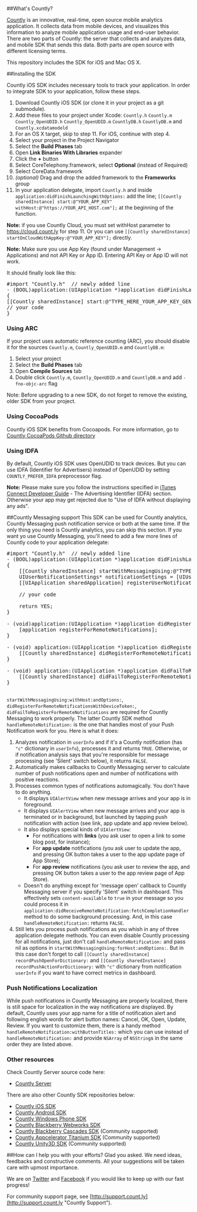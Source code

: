 ##What's Countly?

[Countly](http://count.ly) is an innovative, real-time, open source mobile analytics application. 
It collects data from mobile devices, and visualizes this information to analyze mobile application 
usage and end-user behavior. There are two parts of Countly: the server that collects and analyzes data, 
and mobile SDK that sends this data. Both parts are open source with different licensing terms.

This repository includes the SDK for iOS and Mac OS X.

##Installing the SDK

Countly iOS SDK includes necessary tools to track your application. In order to integrate SDK to your application, follow these steps.

1. Download Countly iOS SDK (or clone it in your project as a git submodule).
2. Add these files to your project under Xcode: `Countly.h` `Countly.m` `Countly_OpenUDID.h` `Countly_OpenUDID.m` `CountlyDB.h` `CountlyDB.m` and `Countly.xcdatamodeld`
3. For an OS X target, skip to step 11. For iOS, continue with step 4.
4. Select your project in the Project Navigator
5. Select the **Build Phases** tab
6. Open **Link Binaries With Libraries** expander
7. Click the **+** button
8. Select CoreTelephony.framework, select **Optional** (instead of Required)
9. Select CoreData.framework
10. *(optional)* Drag and drop the added framework to the **Frameworks** group
11. In your application delegate, import `Countly.h`
and inside `application:didFinishLaunchingWithOptions:`  add the line;
`[[Countly sharedInstance] start:@"YOUR_APP_KEY" withHost:@"https://YOUR_API_HOST.com"];` at the beginning of the function.

**Note:** if you use Countly Cloud, you must set withHost parameter to https://cloud.count.ly for step 11.
Or you can use `[[Countly sharedInstance] startOnCloudWithAppKey:@"YOUR_APP_KEY"];` directly.

**Note:** Make sure you use App Key (found under Management -> Applications) and not API Key or App ID. Entering API Key or App ID will not work.

It should finally look like this:

<pre class="prettyprint">
#import "Countly.h"  // newly added line
- (BOOL)application:(UIApplication *)application didFinishLaunchingWithOptions:(NSDictionary *)launchOptions
{
[[Countly sharedInstance] start:@"TYPE_HERE_YOUR_APP_KEY_GENERATED_IN_COUNTLY_ADMIN_DASHBOARD" withHost:@"http://TYPE_HERE_URL_WHERE_API_IS_HOSTED"]; // newly added line
// your code
}
</pre>

### Using ARC ###

If your project uses automatic reference counting (ARC), you should disable it for the 
sources `Countly.m`, `Countly_OpenUDID.m` and `CountlyDB.m`:

1. Select your project
2. Select the **Build Phases** tab
3. Open **Compile Sources** tab
4. Double click `Countly.m`, `Countly_OpenUDID.m` and `CountlyDB.m` and add `-fno-objc-arc` flag

Note: Before upgrading to a new SDK, do not forget to remove the existing, older SDK from your project.

### Using CocoaPods ###

Countly iOS SDK benefits from Cocoapods. For more information, go to [Countly CocoaPods Github directory](https://github.com/CocoaPods/Specs/tree/master/Countly)


### Using IDFA ###

By default, Countly iOS SDK uses OpenUDID to track devices. But you can use IDFA (Identifier for Advertisers) instead of OpenUDID by setting `COUNTLY_PREFER_IDFA` preprocessor flag.

**Note:** Please make sure you follow the instructions specified in [iTunes Connect Developer Guide](https://developer.apple.com/library/ios/documentation/LanguagesUtilities/Conceptual/iTunesConnect_Guide/Chapters/SubmittingTheApp.html) - The Advertising Identifier (IDFA) section.
Otherwise your app may get rejected due to "Use of IDFA without displaying any ads".


##Countly Messaging support
This SDK can be used for Countly analytics, Countly Messaging push notification service or both at the same time. If the only thing you need is Countly analytics, you can skip this section. If you want yo use Countly Messaging, you'll need to add a few more lines of Countly code to your application delegate:
<pre class="prettyprint">
#import "Countly.h"  // newly added line
- (BOOL)application:(UIApplication *)application didFinishLaunchingWithOptions:(NSDictionary *)launchOptions
{
    [[Countly sharedInstance] startWithMessagingUsing:@"TYPE_HERE_YOUR_APP_KEY_GENERATED_IN_COUNTLY_ADMIN_DASHBOARD" withHost:@"http://TYPE_HERE_URL_WHERE_API_IS_HOSTED" andOptions:launchOptions]; // newly added line
    UIUserNotificationSettings* notificationSettings = [UIUserNotificationSettings settingsForTypes:UIUserNotificationTypeAlert | UIUserNotificationTypeBadge | UIUserNotificationTypeSound categories:nil];
    [[UIApplication sharedApplication] registerUserNotificationSettings:notificationSettings];
    
    // your code

    return YES;
}

- (void)application:(UIApplication *)application didRegisterUserNotificationSettings:(UIUserNotificationSettings *)notificationSettings {
    [application registerForRemoteNotifications];
}

- (void) application:(UIApplication *)application didRegisterForRemoteNotificationsWithDeviceToken:(NSData *)deviceToken {
    [[Countly sharedInstance] didRegisterForRemoteNotificationsWithDeviceToken:deviceToken];
}

- (void) application:(UIApplication *)application didFailToRegisterForRemoteNotificationsWithError:(NSError *)error {
    [[Countly sharedInstance] didFailToRegisterForRemoteNotifications];
}

</pre>
`startWithMessagingUsing:withHost:andOptions:`, `didRegisterForRemoteNotificationsWithDeviceToken:`, `didFailToRegisterForRemoteNotifications` are required for Countly Messaging to work properly. The latter Countly SDK method `handleRemoteNotification:` is the one that handles most of your Push Notification work for you. Here is what it does:

1. Analyzes notification in `userInfo` and if it's a Countly notification (has `"c"` dictionary in `userInfo`), processes it and returns `TRUE`. Otherwise, or if notification analysis says that you're responsible for message processing (see 'Silent' switch below), it returns `FALSE`.
2. Automatically makes callbacks to Countly Messaging server to calculate number of push notifications open and number of notifications with positive reactions.
3. Processes common types of notifications automagically. You don't have to do anything.
    * It displays `UIAlertView` when new message arrives and your app is in foreground.
    * It displays `UIAlertView` when new message arrives and your app is terminated or in background, but launched by tapping push notification with action (see link, app update and app review below).
    * It also displays special kinds of `UIAlertView`:
        * For notifications with **links** (you ask user to open a link to some blog post, for instance);
        * For **app update** notifications (you ask user to update the app, and pressing OK button takes a user to the app update page of App Store);
        * For **app review** notifications (you ask user to review the app, and pressing OK button takes a user to the app review page of App Store).
    * Doesn't do anything except for 'message open' callback to Countly Messaging server if you specify 'Silent' switch in dashboard. This effectively sets `content-available` to `true` in your message so you could process it in `application:didReceiveRemoteNotification:fetchCompletionHandler` method to do some background processing. And, in this case `handleRemoteNotification:` returns `FALSE`.
4.  Still lets you process push notifications as you whish in any of three application delegate methods. You can even disable Countly processing for all notifications, just don't call `handleRemoteNotification:` and pass nil as options in `startWithMessagingUsing:forHost:andOptions:`. But in this case don't forget to call `[[Countly sharedInstance] recordPushOpenForDictionary:` and `[[Countly sharedInstance] recordPushActionForDictionary:` with `"c"` dictionary from notification `userInfo` if you want to have correct metrics in dashboard.

### Push Notifications Localization
While push notifications in Countly Messaging are properly localized, there is still space for localization in the way notifications are displayed. By default, Countly uses your app name for a title of notification alert and following english words for alert button names: Cancel, OK, Open, Update, Review. If you want to customize them, there is a handy method `handleRemoteNotification:withButtonTitles:` which you can use instead of `handleRemoteNotification:` and provide `NSArray` of `NSString`s in the same order they are listed above.



### Other resources ###

Check Countly Server source code here: 

- [Countly Server](https://github.com/Countly/countly-server)

There are also other Countly SDK repositories below:

- [Countly iOS SDK](https://github.com/Countly/countly-sdk-ios)
- [Countly Android SDK](https://github.com/Countly/countly-sdk-android)
- [Countly Windows Phone SDK](https://github.com/Countly/countly-sdk-windows-phone)
- [Countly Blackberry Webworks SDK](https://github.com/Countly/countly-sdk-blackberry-webworks)
- [Countly Blackberry Cascades SDK](https://github.com/craigmj/countly-sdk-blackberry10-cascades) (Community supported)
- [Countly Appcelerator Titanium SDK](https://github.com/euforic/Titanium-Count.ly) (Community supported)
- [Countly Unity3D SDK](https://github.com/Countly/countly-sdk-unity) (Community supported)

##How can I help you with your efforts?
Glad you asked. We need ideas, feedbacks and constructive comments. All your suggestions will be taken care with upmost importance. 

We are on [Twitter](http://twitter.com/gocountly) and [Facebook](http://www.facebook.com/Countly) if you would like to keep up with our fast progress!

For community support page, see [http://support.count.ly](http://support.count.ly "Countly Support").
